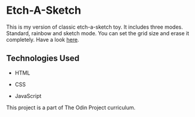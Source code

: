 # Etch-A-Sketch

This is my version of classic etch-a-sketch toy. It includes three modes. Standard, rainbow and sketch mode. You can set the grid size and erase it completely. Have a look [here](https://sneharatnani.github.io/etch-a-sketch/).

## Technologies Used

- HTML

- CSS

- JavaScript

This project is a part of The Odin Project curriculum.